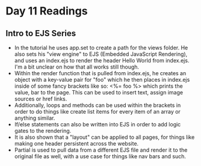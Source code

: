 # Day 11 Readings


## Intro to EJS Series
- In the tutorial he uses app.set to create a path for the views folder. He also sets his "view engine" to EJS (Embedded JavaScript Rendering), and uses an index.ejs to render the header Hello World from index.ejs. I'm a bit unclear on how that all works still though.
- Within the render function that is pulled from index.ejs, he creates an object with a key-value pair for "foo" which he then places in index.ejs inside of some fancy brackets like so: <%= foo %> which prints the value, bar to the page. This can be used to insert text, assign image sources or href links.
- Additionally, loops and methods can be used within the brackets in order to do things like create list items for every item of an array or anything similar.
- If/else statements can also be written into EJS in order to add logic gates to the rendering.
- It is also shown that a "layout" can be applied to all pages, for things like making one header persistent across the website.
- Partial is used to pull data from a different EJS file and render it to the original file as well, with a use case for things like nav bars and such.